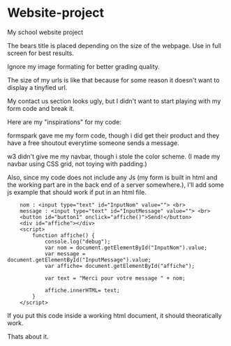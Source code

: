 # Website-project
My school website project

The bears title is placed depending on the size of the webpage. Use in full screen for best results. 

Ignore my image formating for better grading quality. 

The size of my urls is like that because for some reason it doesn't want to display a tinyfied url.

My contact us section looks ugly, but I didn't want to start playing with my form code and break it. 

Here are my "inspirations" for my code: 

formspark gave me my form code, though i did get their product and they have a free shoutout everytime someone sends a message. 

w3 didn't give me my navbar, though i stole the color scheme. (I made my navbar using CSS grid, not toying with padding.)

Also, since my code does not include any Js (my form is built in html and the working part are in the back end of a server somewhere.), I'll add some js example that should work if put in an html file.


        nom : <input type="text" id="InputNom" value=""> <br>
        message : <input type="text" id="InputMessage" value=""> <br>
        <button id="button1" onclick="affiche()">Send!</button>
        <div id="affiche"></div>
        <script>
            function affiche() {
                console.log("debug");
                var nom = document.getElementById("InputNom").value;
                var message = document.getElementById("InputMessage").value;
                var affiche= document.getElementById("affiche");
                
                var text = "Merci pour votre message " + nom;
            
                affiche.innerHTML= text;
            }
        </script>

If you put this code inside a working html document, it should theoratically work.

Thats about it.
